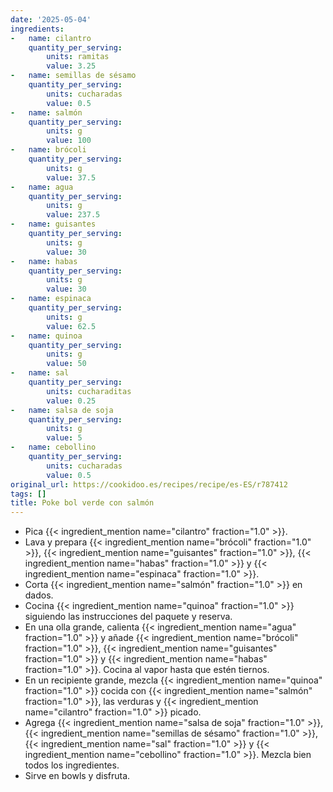 ```yaml
---
date: '2025-05-04'
ingredients:
-   name: cilantro
    quantity_per_serving:
        units: ramitas
        value: 3.25
-   name: semillas de sésamo
    quantity_per_serving:
        units: cucharadas
        value: 0.5
-   name: salmón
    quantity_per_serving:
        units: g
        value: 100
-   name: brócoli
    quantity_per_serving:
        units: g
        value: 37.5
-   name: agua
    quantity_per_serving:
        units: g
        value: 237.5
-   name: guisantes
    quantity_per_serving:
        units: g
        value: 30
-   name: habas
    quantity_per_serving:
        units: g
        value: 30
-   name: espinaca
    quantity_per_serving:
        units: g
        value: 62.5
-   name: quinoa
    quantity_per_serving:
        units: g
        value: 50
-   name: sal
    quantity_per_serving:
        units: cucharaditas
        value: 0.25
-   name: salsa de soja
    quantity_per_serving:
        units: g
        value: 5
-   name: cebollino
    quantity_per_serving:
        units: cucharadas
        value: 0.5
original_url: https://cookidoo.es/recipes/recipe/es-ES/r787412
tags: []
title: Poke bol verde con salmón
---
```


- Pica {{< ingredient_mention name="cilantro" fraction="1.0" >}}.
- Lava y prepara {{< ingredient_mention name="brócoli" fraction="1.0" >}}, {{< ingredient_mention name="guisantes" fraction="1.0" >}}, {{< ingredient_mention name="habas" fraction="1.0" >}} y {{< ingredient_mention name="espinaca" fraction="1.0" >}}.
- Corta {{< ingredient_mention name="salmón" fraction="1.0" >}} en dados.
- Cocina {{< ingredient_mention name="quinoa" fraction="1.0" >}} siguiendo las instrucciones del paquete y reserva.
- En una olla grande, calienta {{< ingredient_mention name="agua" fraction="1.0" >}} y añade {{< ingredient_mention name="brócoli" fraction="1.0" >}}, {{< ingredient_mention name="guisantes" fraction="1.0" >}} y {{< ingredient_mention name="habas" fraction="1.0" >}}. Cocina al vapor hasta que estén tiernos.
- En un recipiente grande, mezcla {{< ingredient_mention name="quinoa" fraction="1.0" >}} cocida con {{< ingredient_mention name="salmón" fraction="1.0" >}}, las verduras y {{< ingredient_mention name="cilantro" fraction="1.0" >}} picado.
- Agrega {{< ingredient_mention name="salsa de soja" fraction="1.0" >}}, {{< ingredient_mention name="semillas de sésamo" fraction="1.0" >}}, {{< ingredient_mention name="sal" fraction="1.0" >}} y {{< ingredient_mention name="cebollino" fraction="1.0" >}}. Mezcla bien todos los ingredientes.
- Sirve en bowls y disfruta.
